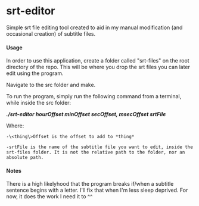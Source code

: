 # srt-editor


Simple srt file editing tool created to aid in my manual modification (and occasional creation) of subtitle files.


#### Usage
In order to use this application, create a folder called "srt-files" on the root directory of the repo. This will be where you drop the srt files you can later edit using the program.

Navigate to the src folder and make.

To run the program, simply run the following command from a terminal, while inside the src folder:

***./srt-editor hourOffset minOffset secOffset, msecOffset srtFile***

Where:

    -\<thing\>Offset is the offset to add to *thing*

    -srtFile is the name of the subtitle file you want to edit, inside the srt-files folder. It is not the relative path to the folder, nor an absolute path.


#### Notes
There is a high likelyhood that the program breaks if/when a subtitle sentence begins with a letter. I'll fix that when I'm less sleep deprived. For now, it does the work I need it to ^^